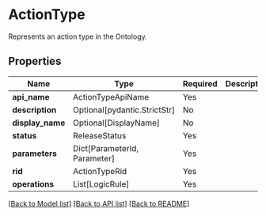 # ActionType

Represents an action type in the Ontology.

## Properties
| Name | Type | Required | Description |
| ------------ | ------------- | ------------- | ------------- |
**api_name** | ActionTypeApiName | Yes |  |
**description** | Optional[pydantic.StrictStr] | No |  |
**display_name** | Optional[DisplayName] | No |  |
**status** | ReleaseStatus | Yes |  |
**parameters** | Dict[ParameterId, Parameter] | Yes |  |
**rid** | ActionTypeRid | Yes |  |
**operations** | List[LogicRule] | Yes |  |


[[Back to Model list]](../../../../README.md#models-v1-link) [[Back to API list]](../../../../README.md#apis-v1-link) [[Back to README]](../../../../README.md)
